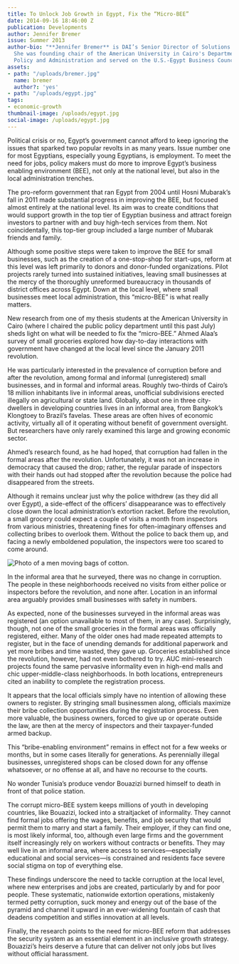 ```yaml
---
title: To Unlock Job Growth in Egypt, Fix the “Micro-BEE”
date: 2014-09-16 18:46:00 Z
publication: Developments
author: Jennifer Bremer
issue: Summer 2013
author-bio: "**Jennifer Bremer** is DAI’s Senior Director of Solutions Marketing.
  She was founding chair of the American University in Cairo's Department of Public
  Policy and Administration and served on the U.S.-Egypt Business Council."
assets:
- path: "/uploads/bremer.jpg"
  name: bremer
  author?: 'yes'
- path: "/uploads/egypt.jpg"
tags:
- economic-growth
thumbnail-image: /uploads/egypt.jpg
social-image: /uploads/egypt.jpg
---
```


Political crisis or no, Egypt’s government cannot afford to keep ignoring the issues that sparked two popular revolts in as many years. Issue number one for most Egyptians, especially young Egyptians, is employment. To meet the need for jobs, policy makers must do more to improve Egypt’s business enabling environment (BEE), not only at the national level, but also in the local administration trenches.




The pro-reform government that ran Egypt from 2004 until Hosni Mubarak’s fall in 2011 made substantial progress in improving the BEE, but focused almost entirely at the national level. Its aim was to create conditions that would support growth in the top tier of Egyptian business and attract foreign investors to partner with and buy high-tech services from them. Not coincidentally, this top-tier group included a large number of Mubarak friends and family.

Although some positive steps were taken to improve the BEE for small businesses, such as the creation of a one-stop-shop for start-ups, reform at this level was left primarily to donors and donor-funded organizations. Pilot projects rarely turned into sustained initiatives, leaving small businesses at the mercy of the thoroughly unreformed bureaucracy in thousands of district offices across Egypt. Down at the local level, where small businesses meet local administration, this “micro-BEE” is what really matters.

New research from one of my thesis students at the American University in Cairo (where I chaired the public policy department until this past July) sheds light on what will be needed to fix the “micro-BEE.” Ahmed Alaa’s survey of small groceries explored how day-to-day interactions with government have changed at the local level since the January 2011 revolution.

He was particularly interested in the prevalence of corruption before and after the revolution, among formal and informal (unregistered) small businesses, and in formal and informal areas. Roughly two-thirds of Cairo’s 18 million inhabitants live in informal areas, unofficial subdivisions erected illegally on agricultural or state land. Globally, about one in three city-dwellers in developing countries lives in an informal area, from Bangkok’s Klongtoey to Brazil’s favelas. These areas are often hives of economic activity, virtually all of it operating without benefit of government oversight. But researchers have only rarely examined this large and growing economic sector.

Ahmed’s research found, as he had hoped, that corruption had fallen in the formal areas after the revolution. Unfortunately, it was not an increase in democracy that caused the drop; rather, the regular parade of inspectors with their hands out had stopped after the revolution because the police had disappeared from the streets.

Although it remains unclear just why the police withdrew (as they did all over Egypt), a side-effect of the officers’ disappearance was to effectively close down the local administration’s extortion racket. Before the revolution, a small grocery could expect a couple of visits a month from inspectors from various ministries, threatening fines for often-imaginary offenses and collecting bribes to overlook them. Without the police to back them up, and facing a newly emboldened population, the inspectors were too scared to come around.

![Photo of a men moving bags of cotton.](/uploads/egypt.jpg) 

In the informal area that he surveyed, there was no change in corruption. The people in these neighborhoods received no visits from either police or inspectors before the revolution, and none after. Location in an informal area arguably provides small businesses with safety in numbers.

As expected, none of the businesses surveyed in the informal areas was registered (an option unavailable to most of them, in any case). Surprisingly, though, not one of the small groceries in the formal areas was officially registered, either. Many of the older ones had made repeated attempts to register, but in the face of unending demands for additional paperwork and yet more bribes and time wasted, they gave up. Groceries established since the revolution, however, had not even bothered to try. AUC mini-research projects found the same pervasive informality even in high-end malls and chic upper-middle-class neighborhoods. In both locations, entrepreneurs cited an inability to complete the registration process.

It appears that the local officials simply have no intention of allowing these owners to register. By stringing small businessmen along, officials maximize their bribe collection opportunities during the registration process. Even more valuable, the business owners, forced to give up or operate outside the law, are then at the mercy of inspectors and their taxpayer-funded armed backup.

This “bribe-enabling environment” remains in effect not for a few weeks or months, but in some cases literally for generations. As perennially illegal businesses, unregistered shops can be closed down for any offense whatsoever, or no offense at all, and have no recourse to the courts.

No wonder Tunisia’s produce vendor Bouazizi burned himself to death in front of that police station.

The corrupt micro-BEE system keeps millions of youth in developing countries, like Bouazizi, locked into a straitjacket of informality. They cannot find formal jobs offering the wages, benefits, and job security that would permit them to marry and start a family. Their employer, if they can find one, is most likely informal, too, although even large firms and the government itself increasingly rely on workers without contracts or benefits. They may well live in an informal area, where access to services—especially educational and social services—is constrained and residents face severe social stigma on top of everything else.

These findings underscore the need to tackle corruption at the local level, where new enterprises and jobs are created, particularly by and for poor people. These systematic, nationwide extortion operations, mistakenly termed petty corruption, suck money and energy out of the base of the pyramid and channel it upward in an ever-widening fountain of cash that deadens competition and stifles innovation at all levels.

Finally, the research points to the need for micro-BEE reform that addresses the security system as an essential element in an inclusive growth strategy. Bouazizi’s heirs deserve a future that can deliver not only jobs but lives without official harassment.

